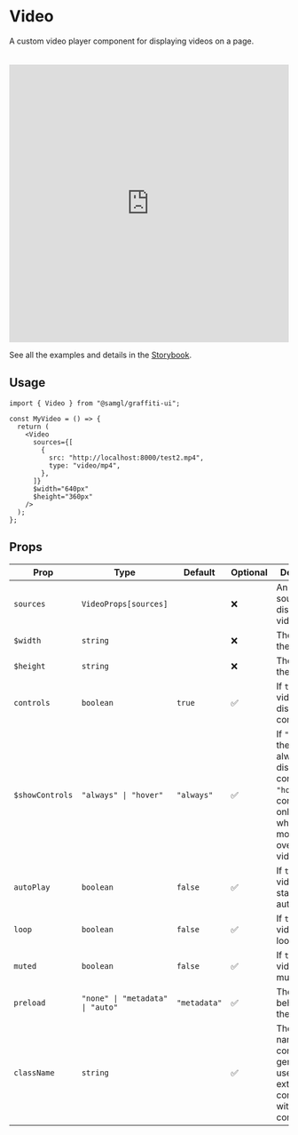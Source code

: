 # Video

A custom video player component for displaying videos on a page.

<iframe src="https://samhynds.github.io/graffiti-ui/storybook?path=/story/media-video--example-video&viewMode=story&shortcuts=false&singleStory=true"
     style="width:100%; height:500px; border:0; margin-top: 20px;"
     title="graffiti-video-example-1"
   ></iframe>

See all the examples and details in the [Storybook](https://samhynds.github.io/graffiti-ui/storybook?path=/docs/media-video--docs).

## Usage

```tsx
import { Video } from "@samgl/graffiti-ui";

const MyVideo = () => {
  return (
    <Video
      sources={[
        {
          src: "http://localhost:8000/test2.mp4",
          type: "video/mp4",
        },
      ]}
      $width="640px"
      $height="360px"
    />
  );
};
```

## Props

| Prop            | Type                             | Default      | Optional | Description                                                                                                                         |
| --------------- | -------------------------------- | ------------ | -------- | ----------------------------------------------------------------------------------------------------------------------------------- |
| `sources`       | `VideoProps[sources]`            |              | ❌       | An array of sources to display in the video.                                                                                        |
| `$width`        | `string`                         |              | ❌       | The width of the video.                                                                                                             |
| `$height`       | `string`                         |              | ❌       | The height of the video.                                                                                                            |
| `controls`      | `boolean`                        | `true`       | ✅       | If `true` the video will display controls.                                                                                          |
| `$showControls` | `"always" \| "hover"`            | `"always"`   | ✅       | If `"always"` the video will always display controls. If `"hover"` the controls will only display when the mouse is over the video. |
| `autoPlay`      | `boolean`                        | `false`      | ✅       | If `true` the video will start playing automatically.                                                                               |
| `loop`          | `boolean`                        | `false`      | ✅       | If `true` the video will loop.                                                                                                      |
| `muted`         | `boolean`                        | `false`      | ✅       | If `true` the video will be muted.                                                                                                  |
| `preload`       | `"none" \| "metadata" \| "auto"` | `"metadata"` | ✅       | The preload behaviour of the video.                                                                                                 |
| `className`     | `string`                         |              | ✅       | The class name of the component, generally used when extending the component with a styled component.                               |
